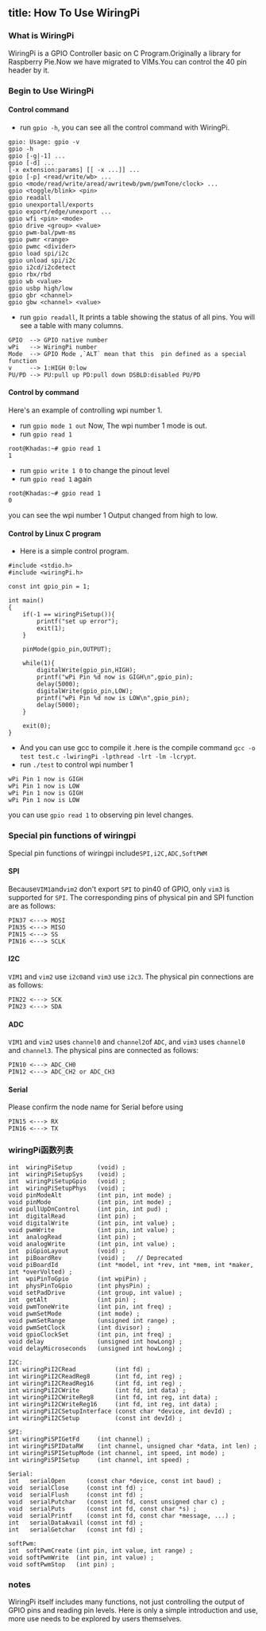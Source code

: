 title: How To Use WiringPi
---

### What is WiringPi
WiringPi is a GPIO Controller basic on C Program.Originally a library for Raspberry Pie.Now we have migrated to VIMs.You can control the 40 pin header by it.

### Begin to Use WiringPi
#### Control command

* run `gpio -h`, you can see all the control command with WiringPi.
```
gpio: Usage: gpio -v
gpio -h
gpio [-g|-1] ...
gpio [-d] ...
[-x extension:params] [[ -x ...]] ...
gpio [-p] <read/write/wb> ...
gpio <mode/read/write/aread/awritewb/pwm/pwmTone/clock> ...
gpio <toggle/blink> <pin>
gpio readall
gpio unexportall/exports
gpio export/edge/unexport ...
gpio wfi <pin> <mode>
gpio drive <group> <value>
gpio pwm-bal/pwm-ms 
gpio pwmr <range> 
gpio pwmc <divider> 
gpio load spi/i2c
gpio unload spi/i2c
gpio i2cd/i2cdetect
gpio rbx/rbd
gpio wb <value>
gpio usbp high/low
gpio gbr <channel>
gpio gbw <channel> <value>
```

* run `gpio readall`, It prints a table showing the status of all pins.
You will see a table with many columns.
```
GPIO  --> GPIO native number
wPi   --> WiringPi number
Mode  --> GPIO Mode ,`ALT` mean that this  pin defined as a special function
v     --> 1:HIGH 0:low 
PU/PD --> PU:pull up PD:pull down DSBLD:disabled PU/PD
```
#### Control by command
Here's an example of controlling wpi number 1.
* run `gpio mode 1 out`
Now, The wpi number 1 mode is out.
* run `gpio read 1`
```
root@Khadas:~# gpio read 1 
1
```
* run `gpio write 1 0` to change the pinout level
* run `gpio read 1` again
```
root@Khadas:~# gpio read 1   
0
```
you can see the wpi number 1 Output changed from high to low.

#### Control by Linux C program
* Here is a simple control program.
```
#include <stdio.h>
#include <wiringPi.h>

const int gpio_pin = 1;

int main()
{
	if(-1 == wiringPiSetup()){
		printf("set up error");
		exit(1);
	}

	pinMode(gpio_pin,OUTPUT);

	while(1){
		digitalWrite(gpio_pin,HIGH);
		printf("wPi Pin %d now is GIGH\n",gpio_pin);
		delay(5000);
		digitalWrite(gpio_pin,LOW);
		printf("wPi Pin %d now is LOW\n",gpio_pin);
		delay(5000);
	}

	exit(0);
}
```
* And you can use gcc to compile it .here is the compile command `gcc -o test test.c -lwiringPi -lpthread -lrt -lm -lcrypt`.
* run `./test` to control wpi number 1
```
wPi Pin 1 now is GIGH
wPi Pin 1 now is LOW
wPi Pin 1 now is GIGH
wPi Pin 1 now is LOW
```
you can use `gpio read 1` to observing pin level changes.

### Special pin functions of wiringpi
Special pin functions of wiringpi include`SPI,i2C,ADC,SoftPWM`
 
#### SPI 

Because`VIM1`and`vim2` don't export `SPI` to pin40 of GPIO, only `vim3` is supported for `SPI`. The corresponding pins of physical pin and SPI function are as follows:
```
PIN37 <---> MOSI
PIN35 <---> MISO
PIN15 <---> SS
PIN16 <---> SCLK
```
 
#### I2C
`VIM1` and `vim2` use `i2c0`and `vim3` use `i2c3`. The physical pin connections are as follows:
```
PIN22 <---> SCK
PIN23 <---> SDA
```
#### ADC
`VIM1` and `vim2` uses `channel0` and `channel2`of `ADC`, and `vim3` uses `channel0` and `channel3`. The physical pins are connected as follows:
```
PIN10 <---> ADC_CH0
PIN12 <---> ADC_CH2 or ADC_CH3
```
#### Serial
Please confirm the node name for Serial before using
```
PIN15 <---> RX
PIN16 <---> TX
```

### wiringPi函数列表
```
int  wiringPiSetup       (void) ;
int  wiringPiSetupSys    (void) ;
int  wiringPiSetupGpio   (void) ;
int  wiringPiSetupPhys   (void) ;
void pinModeAlt          (int pin, int mode) ;
void pinMode             (int pin, int mode) ;
void pullUpDnControl     (int pin, int pud) ;
int  digitalRead         (int pin) ;
void digitalWrite        (int pin, int value) ;
void pwmWrite            (int pin, int value) ;
int  analogRead          (int pin) ;
void analogWrite         (int pin, int value) ;
int  piGpioLayout        (void) ;
int  piBoardRev          (void) ;   // Deprecated
void piBoardId           (int *model, int *rev, int *mem, int *maker, int *overVolted) ;
int  wpiPinToGpio        (int wpiPin) ;
int  physPinToGpio       (int physPin) ;
void setPadDrive         (int group, int value) ;
int  getAlt              (int pin) ;
void pwmToneWrite        (int pin, int freq) ;
void pwmSetMode          (int mode) ;
void pwmSetRange         (unsigned int range) ;
void pwmSetClock         (int divisor) ;
void gpioClockSet        (int pin, int freq) ;
void delay               (unsigned int howLong) ;
void delayMicroseconds   (unsigned int howLong) ;
 
I2C:
int wiringPiI2CRead           (int fd) ;
int wiringPiI2CReadReg8       (int fd, int reg) ;
int wiringPiI2CReadReg16      (int fd, int reg) ;
int wiringPiI2CWrite          (int fd, int data) ;
int wiringPiI2CWriteReg8      (int fd, int reg, int data) ;
int wiringPiI2CWriteReg16     (int fd, int reg, int data) ;
int wiringPiI2CSetupInterface (const char *device, int devId) ;
int wiringPiI2CSetup          (const int devId) ;
 
SPI:
int wiringPiSPIGetFd     (int channel) ;
int wiringPiSPIDataRW    (int channel, unsigned char *data, int len) ;
int wiringPiSPISetupMode (int channel, int speed, int mode) ;
int wiringPiSPISetup     (int channel, int speed) ;

Serial:
int   serialOpen      (const char *device, const int baud) ;
void  serialClose     (const int fd) ;
void  serialFlush     (const int fd) ;
void  serialPutchar   (const int fd, const unsigned char c) ;
void  serialPuts      (const int fd, const char *s) ;
void  serialPrintf    (const int fd, const char *message, ...) ;
int   serialDataAvail (const int fd) ;
int   serialGetchar   (const int fd) ;

softPwm:
int  softPwmCreate (int pin, int value, int range) ;
void softPwmWrite  (int pin, int value) ;
void softPwmStop   (int pin) ;

```

### notes
WiringPi itself includes many functions, not just controlling the output of GPIO pins and reading pin levels. Here is only a simple introduction and use, more use needs to be explored by users themselves.
